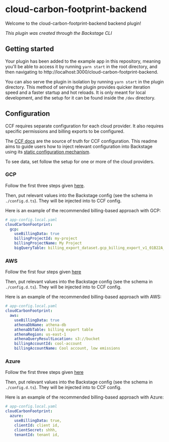# cloud-carbon-footprint-backend

Welcome to the cloud-carbon-footprint-backend backend plugin!

_This plugin was created through the Backstage CLI_

## Getting started

Your plugin has been added to the example app in this repository, meaning you'll be able to access it by running `yarn start` in the root directory, and then navigating to http://localhost:3000/cloud-carbon-footprint-backend.

You can also serve the plugin in isolation by running `yarn start` in the plugin directory.
This method of serving the plugin provides quicker iteration speed and a faster startup and hot reloads.
It is only meant for local development, and the setup for it can be found inside the `/dev` directory.

## Configuration

CCF requires separate configuration for each cloud provider. It also requires specific permissions and billing exports to be configured.

The [CCF docs](https://www.cloudcarbonfootprint.org/docs/introduction) are the source of truth for CCF configuration. This readme aims to guide users how to inject relevant configuration into Backstage using its [static configuration mechanism](https://backstage.io/docs/conf/).

To see data, set follow the setup for one or more of the cloud providers.

### GCP

Follow the first three steps given [here](https://www.cloudcarbonfootprint.org/docs/gcp).

Then, put relevant values into the Backstage config (see the schema in `./config.d.ts`). They will be injected into to CCF config.

Here is an example of the recommended billing-based approach with GCP:

```yaml
# app-config.local.yaml
cloudCarbonFootprint:
  gcp:
    useBillingData: true
    billingProjectId: my-project
    billingProjectName: My Project
    bigQueryTable: billing_export_dataset.gcp_billing_export_v1_01B22A_05AA4C_87BDAC
```

### AWS

Follow the first four steps given [here](https://www.cloudcarbonfootprint.org/docs/aws/)

Then, put relevant values into the Backstage config (see the schema in `./config.d.ts`). They will be injected into to CCF config.

Here is an example of the recommended billing-based approach with AWS:

```yaml
# app-config.local.yaml
cloudCarbonFootprint:
  aws:
    useBillingData: true
    athenaDbName: athena-db
    athenaDbTable: billing export table
    athenaRegion: us-east-1
    athenaQueryResultLocation: s3://bucket
    billingAccountId: cool-account
    billingAccountName: Cool account, low emissions
```

### Azure

Follow the first three steps given [here](https://www.cloudcarbonfootprint.org/docs/azure/)

Then, put relevant values into the Backstage config (see the schema in `./config.d.ts`). They will be injected into to CCF config.

Here is an example of the recommended billing-based approach with Azure:

```yaml
# app-config.local.yaml
cloudCarbonFootprint:
  azure:
    useBillingData: true,
    clientId: client id,
    clientSecret: shhh,
    tenantId: tenant id,
```
